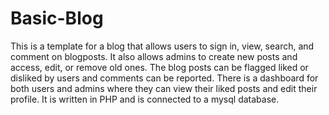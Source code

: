 # Basic-Blog
This is a template for a blog that allows users to sign in, view, search, and comment on blogposts. 
It also allows admins to create new posts and access, edit, or remove old ones.
The blog posts can be flagged liked or disliked by users and comments can be reported.
There is a dashboard for both users and admins where they can view their liked posts and edit their profile.
It is written in PHP and is connected to a mysql database.
